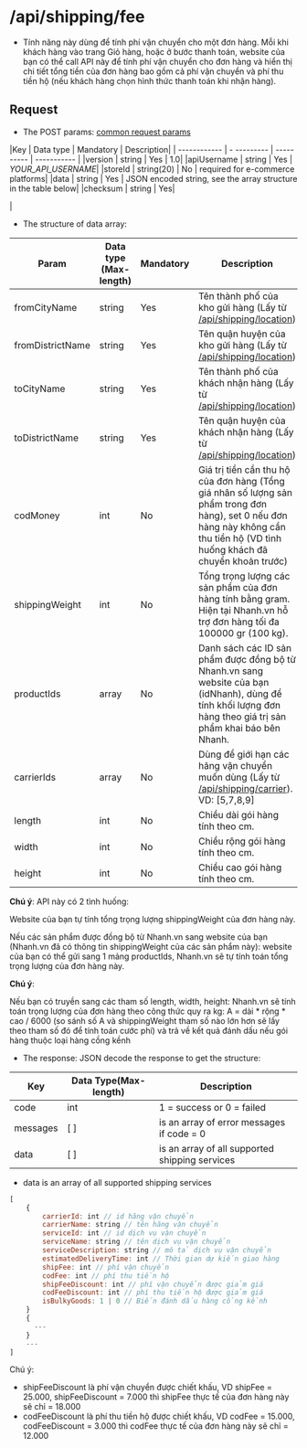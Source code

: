 # /api/shipping/fee

- Tính năng này dùng để tính phí vận chuyển cho một đơn hàng. Mỗi khi khách hàng vào trang Giỏ hàng, hoặc ở bước thanh toán, website của bạn có thể call API này để tính phí vận chuyển cho đơn hàng và hiển thị chi tiết tổng tiền của đơn hàng bao gồm cả phí vận chuyển và phí thu tiền hộ (nếu khách hàng chọn hình thức thanh toán khi nhận hàng).

## Request

* The POST params: [common request params](/api.md#request)

|Key | Data type | Mandatory | Description|
| ------------ | - --------- | ---------- | ----------- |
|version | string | Yes | 1.0|
|apiUsername | string | Yes | _YOUR_API_USERNAME_|
|storeId | string(20) | No | required for e-commerce platforms|
|data | string | Yes | JSON encoded string, see the array structure in the table below|
|checksum | string | Yes| <p></p> |     

- The structure of data array:


Param | Data type (Max-length) | Mandatory | Description
------------ | ----------- | ---------- | ----------------
fromCityName | string | Yes | Tên thành phố của kho gửi hàng (Lấy từ [/api/shipping/location](location.md))
fromDistrictName |string | Yes | Tên quận huyện của kho gửi hàng (Lấy từ [/api/shipping/location](location.md))
toCityName | string | Yes | Tên thành phố của khách nhận hàng (Lấy từ [/api/shipping/location](location.md))
toDistrictName | string | Yes | Tên quận huyện của khách nhận hàng (Lấy từ [/api/shipping/location](location.md))
codMoney | int | No | Giá trị tiền cần thu hộ của đơn hàng (Tổng giá nhân số lượng sản phẩm trong đơn hàng), set 0 nếu đơn hàng này không cần thu tiền hộ (VD tình huống khách đã chuyển khoản trước)
shippingWeight | int | No | Tổng trọng lượng các sản phẩm của đơn hàng tính bằng gram. Hiện tại Nhanh.vn hỗ trợ đơn hàng tối đa 100000 gr (100 kg).
productIds | array |No | Danh sách các ID sản phẩm được đồng bộ từ Nhanh.vn sang website của bạn (idNhanh), dùng để tính khối lượng đơn hàng theo giá trị sản phẩm khai báo bên Nhanh.
carrierIds | array | No | Dùng để giới hạn các hãng vận chuyển muốn dùng (Lấy từ [/api/shipping/carrier](carrier.md)). VD: [5,7,8,9]
length | int | No | Chiều dài gói hàng tính theo cm.
width | int | No | Chiều rộng gói hàng tính theo cm.
height |int |No | Chiều cao gói hàng tính theo cm.

  **Chú ý**: API này có 2 tình huống:
  
   Website của bạn tự tính tổng trọng lượng shippingWeight của đơn hàng này.
   
   Nếu các sản phẩm được đồng bộ từ Nhanh.vn sang website của bạn (Nhanh.vn đã có thông tin shippingWeight của các sản phẩm này): website của bạn có thể gửi sang 1 mảng productIds, Nhanh.vn sẽ tự tính toán tổng trọng lượng của đơn hàng này.
    
**Chú ý**: 

  Nếu bạn có truyền sang các tham số length, width, height: Nhanh.vn sẽ tính toán trọng lượng của đơn hàng theo công thức quy ra kg: A = dài * rộng * cao / 6000 (so sánh số A và shippingWeight tham số nào lớn hơn sẽ lấy theo tham số đó để tính toán cước phí) và trả về kết quả đánh dấu nếu gói hàng thuộc loại hàng cồng kềnh

- The response: JSON decode the response to get the structure:
  
Key | Data Type(Max-length) | Description
------| --------- | -----------
code | int | 1 = success or 0 = failed
messages | [ ] | is an array of error messages if code = 0
data | [ ] | is an array of all supported shipping services

- data is an array of all supported shipping services
```js
[
    {
        carrierId: int // id hãng vận chuyển
		carrierName: string // tên hãng vận chuyển
        serviceId: int // id dịch vụ vận chuyển
        serviceName: string // tên dịch vụ vận chuyển
        serviceDescription: string // mô tả dịch vụ vận chuyển
        estimatedDeliveryTime: int // Thời gian dự kiến giao hàng
        shipFee: int // phí vận chuyển
        codFee: int // phí thu tiền hộ
        shipFeeDiscount: int // phí vận chuyển được giảm giá
        codFeeDiscount: int // phí thu tiền hộ được giảm giá
        isBulkyGoods: 1 | 0 // Biến đánh dấu hàng cồng kềnh
    }
    {
      ---
    }
    ---
]
```
Chú ý:
  - shipFeeDiscount là phí vận chuyển được chiết khấu, VD shipFee = 25.000, shipFeeDiscount = 7.000 thì shipFee thực tế của đơn hàng này sẽ chỉ = 18.000
  - codFeeDiscount là phí thu tiền hộ được chiết khấu, VD codFee = 15.000, codFeeDiscount = 3.000 thì codFee thực tế của đơn hàng này sẽ chỉ = 12.000


  
  
  
  

